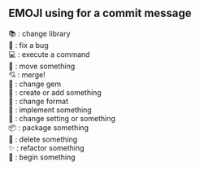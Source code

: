 EMOJI using for a commit message
---
:books: : change library  
:bug: : fix a bug  
:computer: : execute a command  
:construction_worker: : move something  
:cupid: : merge!  
:gem: : change gem  
:hatching_chick: : create or add something  
:lipstick: : change format  
:maple_leaf: : implement something  
:memo: : change setting or something  
:package: : package something  
:space_invader: : delete something  
:sparkles: : refactor something  
:tada: : begin something  